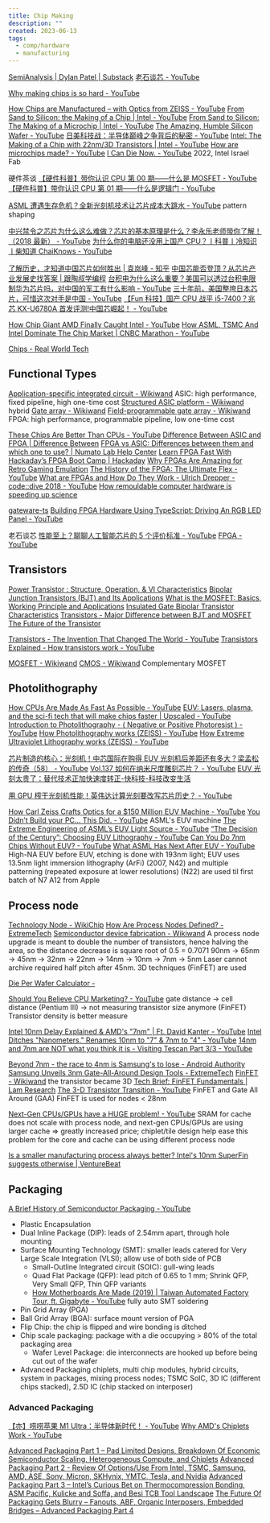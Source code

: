 ```yaml
---
title: Chip Making
description: ""
created: 2023-06-13
tags:
  - comp/hardware
  - manufacturing
---
```


[SemiAnalysis | Dylan Patel | Substack](https://www.semianalysis.com/)
[老石谈芯 - YouTube](https://www.youtube.com/@laoshi_tec)

[Why making chips is so hard - YouTube](https://www.youtube.com/watch?v=CkNn98WE5_k)

[How Chips are Manufactured – with Optics from ZEISS - YouTube](https://www.youtube.com/watch?v=bUJiMJweI8M)
[From Sand to Silicon: the Making of a Chip | Intel - YouTube](https://www.youtube.com/watch?v=Q5paWn7bFg4)
[From Sand to Silicon: The Making of a Microchip | Intel - YouTube](https://www.youtube.com/watch?v=_VMYPLXnd7E)
[The Amazing, Humble Silicon Wafer - YouTube](https://www.youtube.com/watch?v=sIRfWyyOFPg)
[日美科技战：半导体巅峰之争背后的秘密 - YouTube](https://www.youtube.com/watch?v=FwXQSQcyWGQ)
[Intel: The Making of a Chip with 22nm/3D Transistors | Intel - YouTube](https://www.youtube.com/watch?v=d9SWNLZvA8g)
[How are microchips made? - YouTube](https://www.youtube.com/watch?v=g8Qav3vIv9s)
[I Can Die Now. - YouTube](https://www.youtube.com/watch?v=2ehSCWoaOqQ) 2022, Intel Israel Fab

硬件茶谈
[【硬件科普】带你认识 CPU 第 00 期——什么是 MOSFET - YouTube](https://www.youtube.com/watch?v=P91wpwVGH6M)
[【硬件科普】带你认识 CPU 第 01 期——什么是逻辑门 - YouTube](https://www.youtube.com/watch?v=bk1-KqUq4gQ)

[ASML 遭遇生存危机？全新光刻机技术让芯片成本大跳水 - YouTube](https://www.youtube.com/watch?v=SsUXlw30LRQ) pattern shaping

[中兴禁令之芯片为什么这么难做？芯片的基本原理是什么？李永乐老师带你了解！（2018 最新） - YouTube](https://www.youtube.com/watch?v=7MFly82e46Q)
[为什么你的电脑还没用上国产 CPU？丨科普丨冷知识丨柴知道 ChaiKnows - YouTube](https://www.youtube.com/watch?v=_5txTIdG53c)

[了解历史，才知道中国芯片如何胜出 | 袁岚峰 - 知乎](https://zhuanlan.zhihu.com/p/147525190)
[中国芯能否登顶？从芯片产业发展史找答案 | 跟陶叔学编程](https://mp.weixin.qq.com/s?__biz=MzI0NzQzMjU3Ng==&mid=2247500354&idx=2&sn=51b60b74e021bcbd89e38665493db28b&token=1506619420&lang=zh_CN&scene=21)
[台积电为什么这么重要？美国可以透过台积电限制华为芯片吗，对中国的军工有什么影响 - YouTube](https://www.youtube.com/watch?v=dRRPDooMeKQ)
[三十年前，美国整垮日本芯片，可惜这次对手是中国 - YouTube](https://www.youtube.com/watch?v=cWG3N7WrZME)
[【Fun 科技】国产 CPU 战平 i5-7400？兆芯 KX-U6780A 首发评测!中国芯崛起！ - YouTube](https://www.youtube.com/watch?v=I0N3sqnKIxA)

[How Chip Giant AMD Finally Caught Intel - YouTube](https://www.youtube.com/watch?v=_gLm0Jo0cnk)
[How ASML, TSMC And Intel Dominate The Chip Market | CNBC Marathon - YouTube](https://www.youtube.com/watch?v=2kJDTzFtUr4)

[Chips - Real World Tech](https://www.realworldtech.com/category/chips/)

## Functional Types

[Application-specific integrated circuit - Wikiwand](https://www.wikiwand.com/en/Application-specific_integrated_circuit) ASIC: high performance, fixed pipeline, high one-time cost
[Structured ASIC platform - Wikiwand](https://www.wikiwand.com/en/Structured_ASIC_platform) hybrid
[Gate array - Wikiwand](https://www.wikiwand.com/en/Gate_array)
[Field-programmable gate array - Wikiwand](https://www.wikiwand.com/en/Field-programmable_gate_array) FPGA: high performance, programmable pipeline, low one-time cost

[These Chips Are Better Than CPUs - YouTube](https://www.youtube.com/watch?v=7Elgs5HzIbE)
[Difference Between ASIC and FPGA | Difference Between](http://www.differencebetween.net/technology/difference-between-asic-and-fpga/)
[FPGA vs ASIC: Differences between them and which one to use? | Numato Lab Help Center](https://numato.com/blog/differences-between-fpga-and-asics)
[Learn FPGA Fast With Hackaday’s FPGA Boot Camp | Hackaday](https://hackaday.com/2018/08/06/learn-fpga-fast-with-hackadays-fpga-boot-camp/)
[Why FPGAs Are Amazing for Retro Gaming Emulation](https://www.howtogeek.com/783770/why-fpgas-are-amazing-for-retro-gaming-emulation/)
[The History of the FPGA: The Ultimate Flex - YouTube](https://www.youtube.com/watch?v=m-8G1Yixb34)
[What are FPGAs and How Do They Work - Ulrich Drepper - code::dive 2018 - YouTube](https://www.youtube.com/watch?v=bReSjVGMDRs)
[How remouldable computer hardware is speeding up science](https://www.nature.com/articles/d41586-021-03627-8)

[gateware-ts](https://gateware-ts.github.io/gateware-ts/)
[Building FPGA Hardware Using TypeScript: Driving An RGB LED Panel - YouTube](https://www.youtube.com/watch?v=Otx96lJnLeo)

老石谈芯
[性能至上？聊聊人工智能芯片的 5 个评价标准 - YouTube](https://www.youtube.com/watch?v=KICKrJZMoKA)
[FPGA - YouTube](https://www.youtube.com/playlist?list=PLZbVf-X2rhjYlnuV7wgWqRAaJdFI3d3Jh)

## Transistors

[Power Transistor : Structure, Operation, & VI Characteristics](https://www.elprocus.com/what-is-a-power-transistor-types-and-its-working/)
[Bipolar Junction Transistors (BJT) and Its Applications](https://www.elprocus.com/bipolar-junction-transistors-working-principle-and-applications/)
[What is the MOSFET: Basics, Working Principle and Applications](https://www.elprocus.com/mosfet-as-a-switch-circuit-diagram-free-circuits/)
[Insulated Gate Bipolar Transistor Characteristics](https://www.elprocus.com/insulated-gate-bipolar-transistor-circuit-and-characteristics/)
[Transistors - Major Difference between BJT and MOSFET](https://www.elprocus.com/difference-between-bjt-and-mosfet/)
[The Future of the Transistor](https://www.semianalysis.com/p/the-future-of-the-transistor)

[Transistors - The Invention That Changed The World - YouTube](https://www.youtube.com/watch?v=OwS9aTE2Go4)
[Transistors Explained - How transistors work - YouTube](https://www.youtube.com/watch?v=J4oO7PT_nzQ)

[MOSFET - Wikiwand](https://www.wikiwand.com/en/MOSFET)
[CMOS - Wikiwand](https://www.wikiwand.com/en/CMOS) Complementary MOSFET

## Photolithography

[How CPUs Are Made As Fast As Possible - YouTube](https://www.youtube.com/watch?v=N7ut61pSLwk)
[EUV: Lasers, plasma, and the sci-fi tech that will make chips faster | Upscaled - YouTube](https://www.youtube.com/watch?v=oIiqVrKDtLc)
[Introduction to Photolithography - ( Negative or Positive Photoresist ) - YouTube](https://www.youtube.com/watch?v=IF2pDoPBv10)
[How Photolithography works (ZEISS) - YouTube](https://www.youtube.com/playlist?list=PLB_IY29eVwsVZqvesN78qewu75kakmITJ)
[How Extreme Ultraviolet Lithography works (ZEISS) - YouTube](https://www.youtube.com/playlist?list=PLB_IY29eVwsXzs45HeIu_85UHcF966IMm)

[芯片制造的核心：光刻机！中芯国际在购得 EUV 光刻机后差距还有多大？梁孟松的传奇（58） - YouTube](https://www.youtube.com/watch?v=-w2Cvd3rxsU)
[Vol.137 如何在纳米尺度雕刻芯片？ - YouTube](https://www.youtube.com/watch?v=Co7-_d1NjkM)
[EUV 光刻太贵了：替代技术正加快速度转正-快科技-科技改变生活](https://m.mydrivers.com/newsview/870055.html?ref=https%3A//www.google.com/)

[用 GPU 榨干光刻机性能！英伟达计算光刻要改写芯片历史？ - YouTube](https://www.youtube.com/watch?v=N8gb_nABdWs)

[How Carl Zeiss Crafts Optics for a $150 Million EUV Machine - YouTube](https://www.youtube.com/watch?v=V__HbVlnICc)
[You Didn’t Build your PC… This Did. - YouTube](https://www.youtube.com/watch?v=pfU20SAR21A) ASML's EUV machine
[The Extreme Engineering of ASML’s EUV Light Source - YouTube](https://www.youtube.com/watch?v=5Ge2RcvDlgw)
[“The Decision of the Century”: Choosing EUV Lithography - YouTube](https://www.youtube.com/watch?v=RmgkV83OhHA)
[Can You Do 7nm Chips Without EUV? - YouTube](https://www.youtube.com/watch?v=Th4E-0VFaEA)
[What ASML Has Next After EUV - YouTube](https://www.youtube.com/watch?v=en7hhFJBrAI) High-NA EUV
before EUV, etching is done with 193nm light; EUV uses 13.5nm light
immersion lithography (ArFi) (2007, N42) and multiple patterning (repeated exposure at lower resolutions) (N22) are used til first batch of N7 A12 from Apple

## Process node

[Technology Node - WikiChip](https://en.wikichip.org/wiki/technology_node)
[How Are Process Nodes Defined? - ExtremeTech](https://www.extremetech.com/computing/296154-how-are-process-nodes-defined)
[Semiconductor device fabrication - Wikiwand](https://www.wikiwand.com/en/Semiconductor_device_fabrication)
A process node upgrade is meant to double the number of transistors, hence halving the area, so the distance decrease is square root of 0.5 = 0.7071
90nm -> 65nm -> 45nm -> 32nm -> 22nm -> 14nm -> 10nm -> 7nm -> 5nm
Laser cannot archive required half pitch after 45nm. 3D techniques (FinFET) are used

[Die Per Wafer Calculator -](https://caly-technologies.com/die-yield-calculator/)

[Should You Believe CPU Marketing? - YouTube](https://www.youtube.com/watch?v=ROS008Av4E4)
gate distance -> cell distance (Pentium III) -> not measuring transistor size anymore (FinFET)
Transistor density is better measure

[Intel 10nm Delay Explained & AMD's "7nm" | Ft. David Kanter - YouTube](https://www.youtube.com/watch?v=dtiBEHH7mEA)
[Intel Ditches "Nanometers," Renames 10nm to "7" & 7nm to "4" - YouTube](https://www.youtube.com/watch?v=wxKGFxmwcDo)
[14nm and 7nm are NOT what you think it is - Visiting Tescan Part 3/3 - YouTube](https://www.youtube.com/watch?v=1kQUXpZpLXI)

[Beyond 7nm - the race to 4nm is Samsung's to lose - Android Authority](https://www.androidauthority.com/4nm-processing-node-812959/)
[Samsung Unveils 3nm Gate-All-Around Design Tools - ExtremeTech](https://www.extremetech.com/computing/291507-samsung-unveils-3nm-gate-all-around-design-tools)
[FinFET - Wikiwand](https://www.wikiwand.com/en/FinFET) the transistor became 3D
[Tech Brief: FinFET Fundamentals | Lam Research](https://blog.lamresearch.com/tech-brief-finfet-fundamentals/)
[The 3-D Transistor Transition - YouTube](https://www.youtube.com/watch?v=i3dDslo9ibw) FinFET and Gate All Around (GAA)
FinFET is used for nodes < 28nm

[Next-Gen CPUs/GPUs have a HUGE problem! - YouTube](https://www.youtube.com/watch?v=vQ5JPqeFitM) SRAM for cache does not scale with process node, and next-gen CPUs/GPUs are using larger cache => greatly increased price; chiplet/tile design help ease this problem for the core and cache can be using different process node

[Is a smaller manufacturing process always better? Intel's 10nm SuperFin suggests otherwise | VentureBeat](https://venturebeat.com/2020/09/21/is-smaller-always-better-in-chips-intels-new-10nm-superfin-technology-suggests-otherwise/amp/)

## Packaging

[A Brief History of Semiconductor Packaging - YouTube](https://www.youtube.com/watch?v=nNpuiJitKwk)

- Plastic Encapsulation
- Dual Inline Package (DIP): leads of 2.54mm apart, through hole mounting
- Surface Mounting Technology (SMT): smaller leads catered for Very Large Scale Integration (VLSI); allow use of both side of PCB
  - Small-Outline Integrated circuit (SOIC): gull-wing leads
  - Quad Flat Package (QFP): lead pitch of 0.65 to 1 mm; Shrink QFP, Very Small QFP, Thin QFP variants
  - [How Motherboards Are Made (2019) | Taiwan Automated Factory Tour, ft. Gigabyte - YouTube](https://www.youtube.com/watch?v=cnAFTMaS5R0) fully auto SMT soldering
- Pin Grid Array (PGA)
- Ball Grid Array (BGA): surface mount version of PGA
- Flip Chip: the chip is flipped and wire bonding is ditched
- Chip scale packaging: package with a die occupying > 80% of the total packaging area
  - Wafer Level Package: die interconnects are hooked up before being cut out of the wafer
- Advanced Packaging
  chiplets, multi chip modules, hybrid circuits, system in packages, mixing process nodes; TSMC SoIC, 3D IC (different chips stacked), 2.5D IC (chip stacked on interposer)

### Advanced Packaging

[【亦】唠唠苹果 M1 Ultra：半导体新时代！ - YouTube](https://www.youtube.com/watch?v=lri6O8EBnlI)
[Why AMD's Chiplets Work - YouTube](https://www.youtube.com/watch?v=-x9nGo0Ge70)

[Advanced Packaging Part 1 – Pad Limited Designs, Breakdown Of Economic Semiconductor Scaling, Heterogeneous Compute, and Chiplets](https://www.semianalysis.com/p/advanced-packaging-part-1-pad-limited)
[Advanced Packaging Part 2 - Review Of Options/Use From Intel, TSMC, Samsung, AMD, ASE, Sony, Micron, SKHynix, YMTC, Tesla, and Nvidia](https://www.semianalysis.com/p/advanced-packaging-part-2-review)
[Advanced Packaging Part 3 – Intel’s Curious Bet on Thermocompression Bonding, ASM Pacific, Kulicke and Soffa, and Besi TCB Tool Landscape](https://www.semianalysis.com/p/advanced-packaging-part-3-intels)
[The Future Of Packaging Gets Blurry – Fanouts, ABF, Organic Interposers, Embedded Bridges – Advanced Packaging Part 4](https://www.semianalysis.com/p/the-future-of-packaging-gets-blurry)

